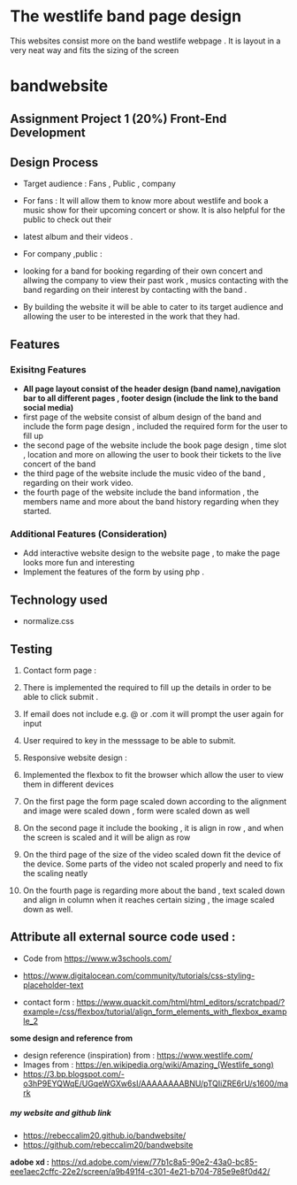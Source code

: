 # The westlife band page design

This websites consist  more on the band westlife webpage . It is layout in a very neat way and fits the sizing of the screen 


# bandwebsite
## Assignment Project 1 (20%)  Front-End Development 

## Design Process

- Target audience : Fans , Public , company 
- For fans : It will allow them  to know more about westlife and book a music show for their upcoming concert or show. It is also helpful for the public to check out their
- latest album and their videos .

- For company ,public :
- looking for a band for booking regarding of their own  concert  and  allwing the company to view their past work , musics
contacting with the band regarding on their interest by contacting with the band .

- By building the website it will be able to cater to its target audience  and allowing the user to be interested in the work that they had.



## Features

###  Exisitng Features


- **All page layout consist of the header design (band name),navigation bar to all different pages , footer design (include the link to the band social media)**
- first page of the website consist of album design of the band and include the form page design  , included the required form for the user to fill up
- the second page of the website include the book page design , time slot , location and  more on allowing the user to book their tickets to the live concert of the band
- the third page of the website include the music video of the band , regarding on their work video.
- the fourth page of the website include the band information , the members name  and more about the band history regarding when they started.


###  Additional Features (Consideration)

- Add interactive website design to the website page , to make the page looks more fun and interesting 
- Implement the features of the form by using php .

## Technology used 

- normalize.css


## Testing 

1. Contact form page  :  
 1. There is implemented the required to fill up the details in order to be able to click submit .
 2. If email does not include e.g. @ or .com  it will prompt the user again for input
 3. User required to key in the messsage to be able to submit.


1. Responsive website design :  
 1. Implemented the flexbox to fit the browser which allow the user to view them in different devices
 2. On the first page the form page scaled down according to the alignment and image were scaled down , form were scaled down as well
 3. On the second page it include the booking , it is align in row , and when the screen is scaled and it will be  align as row 
 4. On the third page of the size of the video scaled down fit the device of the device. Some parts of the video not scaled properly and need to fix the scaling neatly 
 5. On the fourth  page is regarding more about the band , text scaled down and align in column when it reaches certain sizing , the image scaled down as well.





## Attribute all external source code used : 
- Code from https://www.w3schools.com/ 

- https://www.digitalocean.com/community/tutorials/css-styling-placeholder-text

- contact form : https://www.quackit.com/html/html_editors/scratchpad/?example=/css/flexbox/tutorial/align_form_elements_with_flexbox_example_2

**some design and reference from**

- design reference (inspiration) from  : https://www.westlife.com/
- Images from : https://en.wikipedia.org/wiki/Amazing_(Westlife_song)
- https://3.bp.blogspot.com/-o3hP9EYQWqE/UGqeWGXw6sI/AAAAAAAABNU/pTQIiZRE6rU/s1600/mark


##### my website and github link

- https://rebeccalim20.github.io/bandwebsite/
- https://github.com/rebeccalim20/bandwebsite

**adobe xd :** https://xd.adobe.com/view/77b1c8a5-90e2-43a0-bc85-eee1aec2cffc-22e2/screen/a9b491f4-c301-4e21-b704-785e9e8f0d42/
